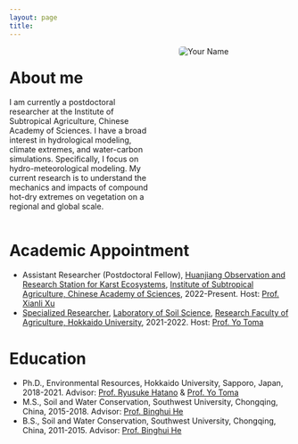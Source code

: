 ```yaml
---
layout: page
title: 
---
```


<style>
  .container {
    display: flex;
    align-items: flex-start;
  }
  .text-content {
    flex: 1;
    padding-right: 20px;
  }
  .photo {
    width: 200px;
    margin-left: 20px;
  }
  img {
    max-width: 100%;
    height: auto;
    border-radius: 5px;
  }
</style>

<div class="container">
  <div class="text-content">
    <h1>About me </h1>
    <p>I am currently a postdoctoral researcher at the Institute of Subtropical Agriculture, Chinese Academy of Sciences. I have a broad interest in hydrological modeling, climate extremes, and water-carbon simulations. Specifically, I focus on hydro-meteorological modeling. My current research is to understand the mechanics and impacts of compound hot-dry extremes on vegetation on a regional and global scale.</p>
  </div>
  <div class="photo">
    <img src="/portfolio/myname.jpg" alt="Your Name">
  </div>
</div>

# Academic Appointment
- Assistant Researcher (Postdoctoral Fellow), [Huanjiang Observation and Research Station for Karst Ecosystems](http://data.ecokarst.isa.ac.cn/), [Institute of Subtropical Agriculture, Chinese Academy of Sciences](https://www.isa.cas.cn/), 2022-Present. Host: [Prof. Xianli Xu](https://people.ucas.ac.cn/~xuxianli)
- [Specialized Researcher](https://www.agr.hokudai.ac.jp/r/lab/soil-science), [Laboratory of Soil Science](https://www.agr.hokudai.ac.jp/r/lab/soil-science), [Research Faculty of Agriculture, Hokkaido University](http://lab.agr.hokudai.ac.jp/env/soilscience/), 2021-2022. Host: [Prof. Yo Toma](https://researchers.general.hokudai.ac.jp/profile/en.bb17cbceca288aea520e17560c007669.html)

# Education
- Ph.D., Environmental Resources, Hokkaido University, Sapporo, Japan, 2018-2021. Advisor: [Prof. Ryusuke Hatano](https://researchmap.jp/Ryusuke_Hatano) & [Prof. Yo Toma](https://researchers.general.hokudai.ac.jp/profile/en.bb17cbceca288aea520e17560c007669.html)
- M.S., Soil and Water Conservation, Southwest University, Chongqing, China, 2015-2018. Advisor: [Prof. Binghui He](http://zihuan.swu.edu.cn/info/1212/10068.htm)
- B.S., Soil and Water Conservation, Southwest University, Chongqing, China, 2011-2015. Advisor: [Prof. Binghui He](http://zihuan.swu.edu.cn/info/1212/10068.htm)

